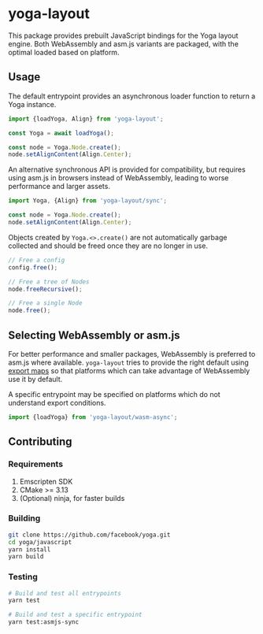 # yoga-layout

This package provides prebuilt JavaScript bindings for the Yoga layout engine. Both WebAssembly and asm.js variants are packaged, with the optimal loaded based on platform.

## Usage

The default entrypoint provides an asynchronous loader function to return a Yoga instance.

```ts
import {loadYoga, Align} from 'yoga-layout';

const Yoga = await loadYoga();

const node = Yoga.Node.create();
node.setAlignContent(Align.Center);
```

An alternative synchronous API is provided for compatibility, but requires using asm.js in browsers instead of WebAssembly, leading to worse performance and larger assets.

```ts
import Yoga, {Align} from 'yoga-layout/sync';

const node = Yoga.Node.create();
node.setAlignContent(Align.Center);
```

Objects created by `Yoga.<>.create()` are not automatically garbage collected and should be freed once they are no longer in use.

```ts
// Free a config
config.free();

// Free a tree of Nodes
node.freeRecursive();

// Free a single Node
node.free();
```

## Selecting WebAssembly or asm.js

For better performance and smaller packages, WebAssembly is preferred to asm.js where available. `yoga-layout` tries to provide the right default using [export maps](https://webpack.js.org/guides/package-exports/#conditional-syntax) so that platforms which can take advantage of WebAssembly use it by default.

A specific entrypoint may be specified on platforms which do not understand export conditions.

```ts
import {loadYoga} from 'yoga-layout/wasm-async';
```


## Contributing

### Requirements

1. Emscripten SDK
1. CMake >= 3.13
1. (Optional) ninja, for faster builds

### Building

```bash
git clone https://github.com/facebook/yoga.git
cd yoga/javascript
yarn install
yarn build
```

### Testing

```bash
# Build and test all entrypoints
yarn test

# Build and test a specific entrypoint
yarn test:asmjs-sync
```
